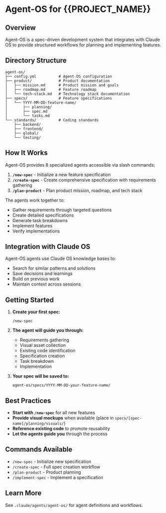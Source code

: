 # Agent-OS for {{PROJECT_NAME}}

## Overview

Agent-OS is a spec-driven development system that integrates with Claude OS to provide structured workflows for planning and implementing features.

## Directory Structure

```
agent-os/
├── config.yml          # Agent-OS configuration
├── product/            # Product documentation
│   ├── mission.md      # Product mission and goals
│   ├── roadmap.md      # Feature roadmap
│   └── tech-stack.md   # Technology stack documentation
├── specs/              # Feature specifications
│   └── YYYY-MM-DD-feature-name/
│       ├── planning/
│       ├── spec.md
│       └── tasks.md
└── standards/          # Coding standards
    ├── backend/
    ├── frontend/
    ├── global/
    └── testing/
```

## How It Works

Agent-OS provides 8 specialized agents accessible via slash commands:

1. **`/new-spec`** - Initialize a new feature specification
2. **`/create-spec`** - Create comprehensive specification with requirements gathering
3. **`/plan-product`** - Plan product mission, roadmap, and tech stack

The agents work together to:
- Gather requirements through targeted questions
- Create detailed specifications
- Generate task breakdowns
- Implement features
- Verify implementations

## Integration with Claude OS

Agent-OS agents use Claude OS knowledge bases to:
- Search for similar patterns and solutions
- Save decisions and learnings
- Build on previous work
- Maintain context across sessions

## Getting Started

1. **Create your first spec:**
   ```
   /new-spec
   ```

2. **The agent will guide you through:**
   - Requirements gathering
   - Visual asset collection
   - Existing code identification
   - Specification creation
   - Task breakdown
   - Implementation

3. **Your spec will be saved to:**
   ```
   agent-os/specs/YYYY-MM-DD-your-feature-name/
   ```

## Best Practices

- **Start with `/new-spec`** for all new features
- **Provide visual mockups** when available (place in `specs/[spec-name]/planning/visuals/`)
- **Reference existing code** to promote reusability
- **Let the agents guide you** through the process

## Commands Available

- `/new-spec` - Initialize new specification
- `/create-spec` - Full spec creation workflow
- `/plan-product` - Product planning
- `/implement-spec` - Implement a specification

## Learn More

See `.claude/agents/agent-os/` for agent definitions and workflows.
